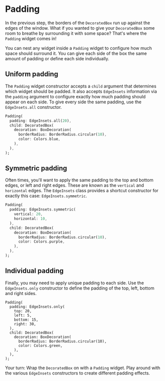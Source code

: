 # Padding

In the previous step, the borders of the `DecoratedBox` run up against the edges
of the window. What if you wanted to give your `DecoratedBox` some room to 
breathe by surrounding it with some space? That's where the `Padding` widget 
comes in!

You can nest any widget inside a `Padding` widget to configure how much
space should surround it. You can give each side of the box the same amount of
padding or define each side individually.

## Uniform padding

The `Padding` widget constructor accepts a `child` argument that determines
which widget should be padded. It also accepts `EdgeInsets` information via the
`padding` argument to configure exactly how much padding should appear on each
side. To give every side the same padding, use the `EdgeInsets.all` constructor.

```dart
Padding(
  padding: EdgeInsets.all(20),
  child: DecoratedBox(
    decoration: BoxDecoration(
      borderRadius: BorderRadius.circular(10),
      color: Colors.blue,
    ),
  ),
);
```

## Symmetric padding

Often times, you'll want to apply the same padding to the top and bottom edges,
or left and right edges. These are known as the `vertical` and `horizontal` 
edges. The `EdgeInsets` class provides a shortcut constructor for exactly this 
case: `EdgeInsets.symmetric`.

```dart
Padding(
  padding: EdgeInsets.symmetric(
    vertical: 20,
    horizontal: 10,
  ),
  child: DecoratedBox(
    decoration: BoxDecoration(
      borderRadius: BorderRadius.circular(10),
      color: Colors.purple,
    ),
  ),
);
```

## Individual padding

Finally, you may need to apply unique padding to each side. Use the
`EdgeInsets.only` constructor to define the padding of the top, left, bottom and
right sides.

```aidl
Padding(
  padding: EdgeInsets.only(
    top: 20,
    left: 5,
    bottom: 15,
    right: 30,
  ),
  child: DecoratedBox(
    decoration: BoxDecoration(
      borderRadius: BorderRadius.circular(10),
      color: Colors.green,
    ),
  ),
);
```

Your turn: Wrap the `DecoratedBox` on with a `Padding` widget. Play around with
the various `EdgeInsets` constructors to create different padding effects.
